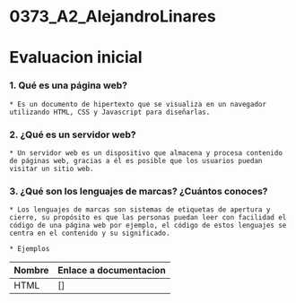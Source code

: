 # 0373_A2_AlejandroLinares

# Evaluacion inicial

### 1. Qué es una página web?
    * Es un documento de hipertexto que se visualiza en un navegador utilizando HTML, CSS y Javascript para diseñarlas.
### 2. ¿Qué es un servidor web?
    * Un servidor web es un dispositivo que almacena y procesa contenido de páginas web, gracias a él es posible que los usuarios puedan visitar un sitio web.
### 3. ¿Qué son los lenguajes de marcas? ¿Cuántos conoces?
    * Los lenguajes de marcas son sistemas de etiquetas de apertura y cierre, su propósito es que las personas puedan leer con facilidad el código de una página web por ejemplo, el código de estos lenguajes se centra en el contenido y su significado.

    * Ejemplos

|Nombre|Enlace a documentacion|
|--------|---------------|
|HTML|[]|






